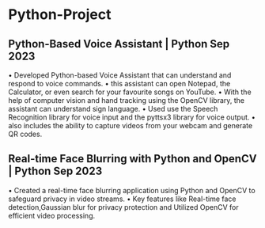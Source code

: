 # Python-Project
## Python-Based Voice Assistant | Python Sep 2023
• Developed Python-based Voice Assistant that can understand and respond to voice commands.
• this assistant can open Notepad, the Calculator, or even search for your favourite songs on YouTube.
• With the help of computer vision and hand tracking using the OpenCV library, the assistant can understand sign
language.
• Used use the Speech Recognition library for voice input and the pyttsx3 library for voice output.
• also includes the ability to capture videos from your webcam and generate QR codes.
## Real-time Face Blurring with Python and OpenCV | Python Sep 2023
• Created a real-time face blurring application using Python and OpenCV to safeguard privacy in video streams.
• Key features like Real-time face detection,Gaussian blur for privacy protection and Utilized OpenCV for efficient video
processing.
